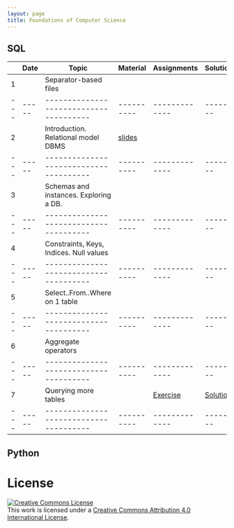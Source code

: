 ```yaml
---
layout: page
title: Foundations of Computer Science
---
```


## SQL


|     |  Date | Topic                                  | Material   |  Assignments  | Solutions |
| --- | ----- | -------------------------------------- | ---------- | ------------- | --------- |
| 1   |       |Separator-based files                   |            |               |           |
| --- | ----- | -------------------------------------- | ---------- | ------------- | --------- |
| 2   |       |Introduction. Relational model DBMS     |[slides](http://elearning.unimib.it/mod/url/view.php?id=187158) | | |
| --- | ----- | -------------------------------------- | ---------- | ------------- | --------- |
| 3   |       |Schemas and instances. Exploring a DB.  |            |               |           |
| --- | ----- | -------------------------------------- | ---------- | ------------- | --------- |
| 4   |       |Constraints, Keys, Indices. Null values |            |               |           |
| --- | ----- | -------------------------------------- | ---------- | ------------- | --------- |
| 5   |       |Select..From..Where on 1 table          |            |               |           |
| --- | ----- | -------------------------------------- | ---------- | ------------- | --------- |
| 6   |       |Aggregate operators                     |            |               |           |
| --- | ----- | -------------------------------------- | ---------- | ------------- | --------- |
| 7   |       |Querying more tables                    |            | [Exercise](sql-03-join-1)  | [Solution](https://github.com/gdv/foundationsCS/blob/master/03-join-1.sql)          |
| --- | ----- | -------------------------------------- | ---------- | ------------- | --------- |

## Python


# License

<a rel="license" href="http://creativecommons.org/licenses/by/4.0/"><img alt="Creative Commons License" style="border-width:0" src="https://i.creativecommons.org/l/by/4.0/88x31.png" /></a><br />This work is licensed under a <a rel="license" href="http://creativecommons.org/licenses/by/4.0/">Creative Commons Attribution 4.0 International License</a>.
